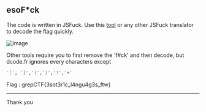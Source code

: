 ## esoF*ck

The code is written in JSFuck. Use this [tool](https://www.dcode.fr/jsfuck-language) or any other JSFuck translator to decode the flag quickly.

![image](https://user-images.githubusercontent.com/95117634/230044544-3a47484b-fcd2-4a69-a9be-4ef71faf9f4b.png)

Other tools require you to first remove the 'f#ck' and then decode, but dcode.fr ignores every characters except 
```py
'[', ']','(',')','!','+'
```

Flag : grepCTF{3sot3r1c_l4ngu4g3s_ftw}

---

Thank you
